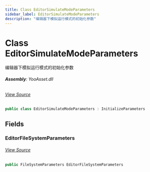 ```yaml
---
title: Class EditorSimulateModeParameters
sidebar_label: EditorSimulateModeParameters
description: "编辑器下模拟运行模式的初始化参数"
---
```

# Class EditorSimulateModeParameters
编辑器下模拟运行模式的初始化参数

###### **Assembly**: YooAsset.dll
###### [View Source](https://github.com/tuyoogame/YooAsset-Samples.git/blob/main/Assets/YooAsset/Runtime/InitializeParameters.cs#L46)
```csharp title="Declaration"
public class EditorSimulateModeParameters : InitializeParameters
```
## Fields
### EditorFileSystemParameters

###### [View Source](https://github.com/tuyoogame/YooAsset-Samples.git/blob/main/Assets/YooAsset/Runtime/InitializeParameters.cs#L48)
```csharp title="Declaration"
public FileSystemParameters EditorFileSystemParameters
```

